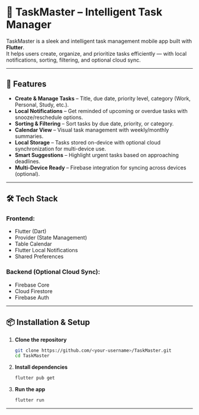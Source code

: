    # 📅 TaskMaster – Intelligent Task Manager

TaskMaster is a sleek and intelligent task management mobile app built with **Flutter**.  
It helps users create, organize, and prioritize tasks efficiently — with local notifications, sorting, filtering, and optional cloud sync.

---

## 🚀 Features
- **Create & Manage Tasks** – Title, due date, priority level, category (Work, Personal, Study, etc.).
- **Local Notifications** – Get reminded of upcoming or overdue tasks with snooze/reschedule options.
- **Sorting & Filtering** – Sort tasks by due date, priority, or category.
- **Calendar View** – Visual task management with weekly/monthly summaries.
- **Local Storage** – Tasks stored on-device with optional cloud synchronization for multi-device use.
- **Smart Suggestions** – Highlight urgent tasks based on approaching deadlines.
- **Multi-Device Ready** – Firebase integration for syncing across devices (optional).

---

## 🛠️ Tech Stack
### Frontend:
- Flutter (Dart)
- Provider (State Management)
- Table Calendar
- Flutter Local Notifications
- Shared Preferences

### Backend (Optional Cloud Sync):
- Firebase Core
- Cloud Firestore
- Firebase Auth

---

## 📦 Installation & Setup
1. **Clone the repository**
   ```bash
   git clone https://github.com/<your-username>/TaskMaster.git
   cd TaskMaster

2. **Install dependencies**
   ```bash
   flutter pub get
   
3. **Run the app**
   ```bash
   flutter run

---





